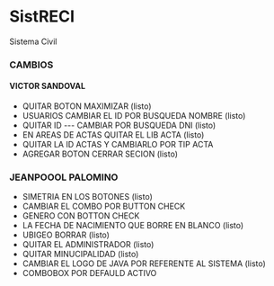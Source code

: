 # SistRECI
Sistema Civil

### CAMBIOS
#### VICTOR SANDOVAL
- QUITAR BOTON MAXIMIZAR (listo)
- USUARIOS CAMBIAR EL ID POR BUSQUEDA NOMBRE (listo)
- QUITAR ID --- CAMBIAR POR BUSQUEDA DNI  (listo)
- EN AREAS DE ACTAS QUITAR EL LIB ACTA (listo)
- QUITAR LA ID ACTAS Y CAMBIARLO POR TIP ACTA 
- AGREGAR BOTON CERRAR SECION (listo)

### JEANPOOOL PALOMINO
- SIMETRIA EN LOS BOTONES (listo)
- CAMBIAR EL COMBO POR BUTTON CHECK
- GENERO CON BOTTON CHECK 
- LA FECHA DE NACIMIENTO QUE BORRE EN BLANCO (listo)
- UBIGEO BORRAR (listo)
- QUITAR EL ADMINISTRADOR (listo)
- QUITAR MINUCIPALIDAD (listo)
- CAMBIAR EL LOGO DE JAVA POR REFERENTE AL SISTEMA (listo)
- COMBOBOX POR DEFAULD ACTIVO

